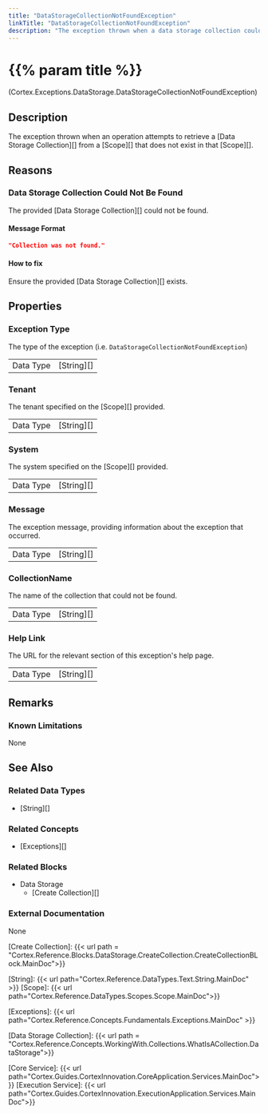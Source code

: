 ```yaml
---
title: "DataStorageCollectionNotFoundException"
linkTitle: "DataStorageCollectionNotFoundException"
description: "The exception thrown when a data storage collection could not be found."
---
```


# {{% param title %}}

<p class="namespace">(Cortex.Exceptions.DataStorage.DataStorageCollectionNotFoundException)</p>

## Description

The exception thrown when an operation attempts to retrieve a [Data Storage Collection][] from a [Scope][] that does not exist in that [Scope][].

## Reasons

### Data Storage Collection Could Not Be Found

The provided [Data Storage Collection][] could not be found.

#### Message Format

```json
"Collection was not found."
```

#### How to fix

Ensure the provided [Data Storage Collection][] exists.

## Properties

### Exception Type

The type of the exception (i.e. `DataStorageCollectionNotFoundException`)

| | |
|-----------|------------|
| Data Type | [String][] |

### Tenant

The tenant specified on the [Scope][] provided.

| | |
|-----------|---------------------------|
| Data Type | [String][] |

### System

The system specified on the [Scope][] provided.

| | |
|-----------|---------------------------|
| Data Type | [String][] |

### Message

The exception message, providing information about the exception that occurred.

| | |
|-----------|------------|
| Data Type | [String][] |

### CollectionName

The name of the collection that could not be found.

| | |
|-----------|---------------------------|
| Data Type | [String][] |

### Help Link

The URL for the relevant section of this exception's help page.

| | |
|-----------|------------|
| Data Type | [String][] |

## Remarks

### Known Limitations

None

## See Also

### Related Data Types

* [String][]

### Related Concepts

* [Exceptions][]

### Related Blocks

* Data Storage
    * [Create Collection][]

### External Documentation

None

[Create Collection]: {{< url path = "Cortex.Reference.Blocks.DataStorage.CreateCollection.CreateCollectionBLock.MainDoc">}}

[String]: {{< url path="Cortex.Reference.DataTypes.Text.String.MainDoc" >}}
[Scope]: {{< url path="Cortex.Reference.DataTypes.Scopes.Scope.MainDoc">}}

[Exceptions]: {{< url path="Cortex.Reference.Concepts.Fundamentals.Exceptions.MainDoc" >}}

[Data Storage Collection]: {{< url path = "Cortex.Reference.Concepts.WorkingWith.Collections.WhatIsACollection.DataStorage">}}

[Core Service]: {{< url path="Cortex.Guides.CortexInnovation.CoreApplication.Services.MainDoc">}}
[Execution Service]: {{< url path="Cortex.Guides.CortexInnovation.ExecutionApplication.Services.MainDoc">}}
